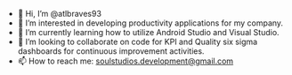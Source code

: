 - 👋 Hi, I’m @atlbraves93
- 👀 I’m interested in developing productivity applications for my company.
- 🌱 I’m currently learning how to utilize Android Studio and Visual Studio.
- 💞️ I’m looking to collaborate on code for KPI and Quality six sigma dashboards for continuous improvement activities.
- 📫 How to reach me: soulstudios.development@gmail.com

<!---
atlbraves93/atlbraves93 is a ✨ special ✨ repository because its `README.md` (this file) appears on your GitHub profile.
You can click the Preview link to take a look at your changes.
--->
